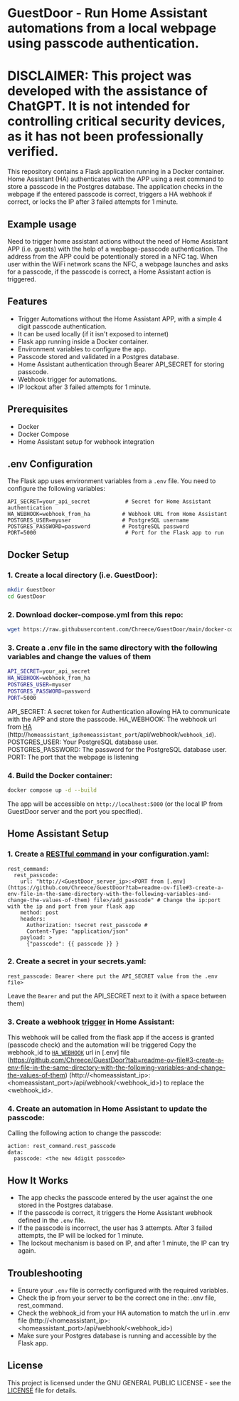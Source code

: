 # GuestDoor - Run Home Assistant automations from a local webpage using passcode authentication.

# DISCLAIMER: This project was developed with the assistance of ChatGPT. It is not intended for controlling critical security devices, as it has not been professionally verified.

This repository contains a Flask application running in a Docker container. Home Assistant (HA) authenticates with the APP using a rest command to store a passcode in the Postgres database. The application checks in the webpage if the entered passcode is correct, triggers a HA webhook if correct, or locks the IP after 3 failed attempts for 1 minute.

## Example usage

Need to trigger home assistant actions without the need of Home Assistant APP (i.e. guests) with the help of a wepbage-passcode authentication.
The address from the APP could be potentionally stored in a NFC tag.
When user within the WiFi network scans the NFC, a webpage launches and asks for a passcode, if the passcode is correct, a Home Assistant action is triggered.

## Features

- Trigger Automations without the Home Assistant APP, with a simple 4 digit passcode authentication.
- It can be used locally (if it isn't exposed to internet)
- Flask app running inside a Docker container.
- Environment variables to configure the app.
- Passcode stored and validated in a Postgres database.
- Home Assistant authentication through Bearer API_SECRET for storing passcode.
- Webhook trigger for automations.
- IP lockout after 3 failed attempts for 1 minute.

## Prerequisites

- Docker
- Docker Compose
- Home Assistant setup for webhook integration

## .env Configuration

The Flask app uses environment variables from a `.env` file. You need to configure the following variables:

```env
API_SECRET=your_api_secret           # Secret for Home Assistant authentication
HA_WEBHOOK=webhook_from_ha          # Webhook URL from Home Assistant
POSTGRES_USER=myuser                # PostgreSQL username
POSTGRES_PASSWORD=password          # PostgreSQL password
PORT=5000                            # Port for the Flask app to run
```

## Docker Setup

### 1. Create a local directory (i.e. GuestDoor):

```bash
mkdir GuestDoor
cd GuestDoor
```

### 2. Download docker-compose.yml from this repo:

```bash
wget https://raw.githubusercontent.com/Chreece/GuestDoor/main/docker-compose.yml
```

### 3. Create a .env file in the same directory with the following variables and change the values of them

```bash
API_SECRET=your_api_secret
HA_WEBHOOK=webhook_from_ha
POSTGRES_USER=myuser
POSTGRES_PASSWORD=password
PORT=5000
```

API_SECRET: A secret token for Authentication allowing HA to communicate with the APP and store the passcode.
HA_WEBHOOK: The webhook url from [HA](https://github.com/Chreece/GuestDoor?tab=readme-ov-file#3-create-a-webhook-trigger-in-home-assistant) (http://`homeassistant_ip`:`homeassistant_port`/api/webhook/`webhook_id`).
POSTGRES_USER: Your PostgreSQL database user.
POSTGRES_PASSWORD: The password for the PostgreSQL database user.
PORT: The port that the webpage is listening

### 4. Build the Docker container:

```bash
docker compose up -d --build
```

The app will be accessible on `http://localhost:5000` (or the local IP from GuestDoor server and the port you specified).

## Home Assistant Setup

### 1. Create a [RESTful command](https://www.home-assistant.io/integrations/rest_command/) in your configuration.yaml:

```
rest_command:
  rest_passcode:
    url: "http://<GuestDoor_server_ip>:<PORT from [.env](https://github.com/Chreece/GuestDoor?tab=readme-ov-file#3-create-a-env-file-in-the-same-directory-with-the-following-variables-and-change-the-values-of-them) file>/add_passcode" # Change the ip:port with the ip and port from your flask app
    method: post
    headers:
      Authorization: !secret rest_passcode #
      Content-Type: "application/json"
    payload: >
      {"passcode": {{ passcode }} }
```
### 2. Create a secret in your secrets.yaml:

```
rest_passcode: Bearer <here put the API_SECRET value from the .env file>
```
Leave the `Bearer` and put the API_SECRET next to it (with a space between them)

### 3. Create a webhook [trigger](https://www.home-assistant.io/docs/automation/trigger/#webhook-trigger) in Home Assistant:

This webhook will be called from the flask app if the access is granted (passcode check) and the automation will be triggered
Copy the webhook_id to [`HA_WEBHOOK`](https://github.com/Chreece/GuestDoor?tab=readme-ov-file#3-create-a-env-file-in-the-same-directory-with-the-following-variables-and-change-the-values-of-them) url in [.env] file (https://github.com/Chreece/GuestDoor?tab=readme-ov-file#3-create-a-env-file-in-the-same-directory-with-the-following-variables-and-change-the-values-of-them) (http://<homeassistant_ip>:<homeassistant_port>/api/webhook/<webhook_id>) to replace the <webhook_id>.

### 4. Create an automation in Home Assistant to update the passcode:

Calling the following action to change the passcode:
```
action: rest_command.rest_passcode
data:
  passcode: <the new 4digit passcode>

```

## How It Works

- The app checks the passcode entered by the user against the one stored in the Postgres database.
- If the passcode is correct, it triggers the Home Assistant webhook defined in the `.env` file.
- If the passcode is incorrect, the user has 3 attempts. After 3 failed attempts, the IP will be locked for 1 minute.
- The lockout mechanism is based on IP, and after 1 minute, the IP can try again.

## Troubleshooting

- Ensure your `.env` file is correctly configured with the required variables.
- Check the ip from your server to be the correct one in the: .env file, rest_command.
- Check the webhook_id from your HA automation to match the url in .env file (http://<homeassistant_ip>:<homeassistant_port>/api/webhook/<webhook_id>)
- Make sure your Postgres database is running and accessible by the Flask app.

## License

This project is licensed under the GNU GENERAL PUBLIC LICENSE - see the [LICENSE](LICENSE) file for details.